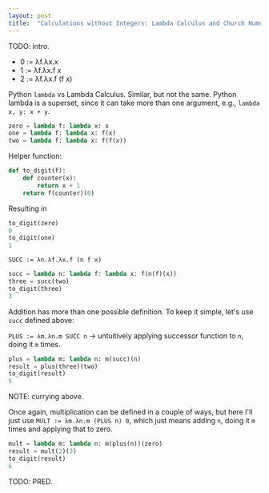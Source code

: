 ```yaml
---
layout: post
title:  "Calculations without Integers: Lambda Calculus and Church Numerals"
---
```


TODO: intro.

- 0 := λf.λx.x
- 1 := λf.λx.f x
- 2 := λf.λx.f (f x)

Python `lambda` vs Lambda Calculus. Similar, but not the same. Python lambda is a superset, since it can take more than one argument, e.g., `lambda x, y: x + y`.

```python
zero = lambda f: lambda x: x
one = lambda f: lambda x: f(x)
two = lambda f: lambda x: f(f(x))
```

Helper function:

```python
def to_digit(f):
    def counter(x):
        return x + 1
    return f(counter)(0)
```

Resulting in
```python
to_digit(zero)
0
to_digit(one)
1
```

`SUCC := λn.λf.λx.f (n f x)`

```python
succ = lambda n: lambda f: lambda x: f(n(f)(x))
three = succ(two)
to_digit(three)
3
```

Addition has more than one possible definition. To keep it simple, let's use `succ` defined above:

`PLUS := λm.λn.m SUCC n` -> untuitively applying successor function to `n`, doing it `m` times. 

```python
plus = lambda m: lambda n: m(succ)(n)
result = plus(three)(two)
to_digit(result)
5
```

NOTE: currying above.

Once again, multiplication can be defined in a couple of ways, but here I'll just use `MULT := λm.λn.m (PLUS n) 0`, which just means adding `n`, doing it `m` times and applying that to zero.

```python
mult = lambda m: lambda n: m(plus(n))(zero)
result = mult(2)(3)
to_digit(result)
6
```

TODO: PRED.